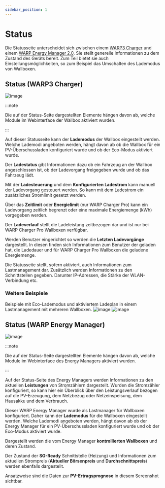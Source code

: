 ```yaml
---
sidebar_position: 1
---
```


# Status

Die Statusseite unterscheidet sich zwischen einem [WARP3 Charger](/docs/warp_charger/introduction) und
einem [WARP Energy Manager 2.0](/docs/warp_energy_manager/introduction). Sie stellt generelle Informationen zu dem
Zustand des Geräts bereit. Zum Teil bietet sie auch
Einstellungsmöglichkeiten, so zum Beispiel das Umschalten des Lademodus
von Wallboxen.

## Status (WARP3 Charger)

![image](/img/webinterface/status/warp3-status.jpeg)

:::note

Die auf der Status-Seite dargestellten Elemente hängen davon ab, welche
Module im Webinterface der Wallbox aktiviert wurden.

:::

Auf dieser Statusseite kann der **Lademodus** der Wallbox eingestellt werden.
Welche Lademodi angeboten werden, hängt davon ab ob die Wallbox für ein
PV-Überschussladen konfiguriert wurde und ob der Eco-Modus aktiviert wurde.

Der **Ladestatus** gibt Informationen dazu ob ein Fahrzeug an der Wallbox angeschlossen ist,
ob der Ladevorgang freigegeben wurde und ob das Fahrzeug lädt.

Mit der **Ladesteuerung** und dem **Konfigurierten Ladestrom** kann manuell der Ladevorgang
gesteuert werden. So kann mit dem Ladestrom ein zusätzliches Stromlimit gesetzt werden.

Über das **Zeitlimit** oder **Energielimit** (nur WARP Charger Pro) kann ein Ladevorgang
zeitlich begrenzt oder eine maximale Energiemenge (kWh) vorgegeben werden.

Der **Ladeverlauf** stellt die Ladeleistung zeitbezogen dar und ist nur bei WARP Charger Pro
Wallboxen verfügbar.

Werden Benutzer eingerichtet so werden die **Letzten Ladevorgänge** dargestellt. In diesen finden sich
Informationen zum Benutzer der geladen hat, die Ladedauer und für WARP Charger Pro Wallboxen die geladene
Energiemenge.

Die Statusseite stellt, sofern aktiviert, auch Informationen zum Lastmanagement dar.
Zusätzlich werden Informationen zu den Schnittstellen gegeben. Darunter IP-Adressen, die Stärke der WLAN-Verbindung etc.

### Weitere Beispiele
Beispiele mit Eco-Lademodus und aktiviertem Ladeplan in einem Lastmanagement mit mehreren Wallboxen.
![image](/img/webinterface/status/warp3-status2.jpeg)
![image](/img/webinterface/status/warp3-status3.jpeg)

## Status (WARP Energy Manager)

![image](/img/webinterface/status/wem2-status.jpeg)

:::note

Die auf der Status-Seite dargestellten Elemente hängen davon ab, welche
Module im Webinterface des Energy Managers aktiviert wurden.

:::

Auf der Status-Seite des Energy Managers werden Informationen zu den
aktuellen **Leistungen** von Stromzählern dargestellt. Wurden die Stromzähler
konfiguriert, so kann hier ein Überblick über den Leistungsverlauf bezogen auf
die PV-Erzeugung, dem Netzbezug oder Netzeinspeisung, dem Hausakku und dem Verbrauch.

Dieser WARP Energy Manager wurde als Lastmanager für Wallboxen konfiguriert.
Daher kann der **Lademodus** für die Wallboxen eingestellt werden.
Welche Lademodi angeboten werden, hängt davon ab ob der Energy Manager für ein
PV-Überschussladen konfiguriert wurde und ob der Eco-Modus aktiviert wurde.

Dargestellt werden die vom Energy Manager **kontrollierten Wallboxen** und deren Zustand.

Der Zustand der **SG-Ready** Schnittstelle (Heizung) und Informationen zum aktuellen
Strompreis (**Aktueller Börsenpreis** und **Durchschnittspreis**) werden ebenfalls dargestellt.

Ansatzweise sind die Daten zur **PV-Ertragsprognose** in diesem Screenshot sichtbar.
